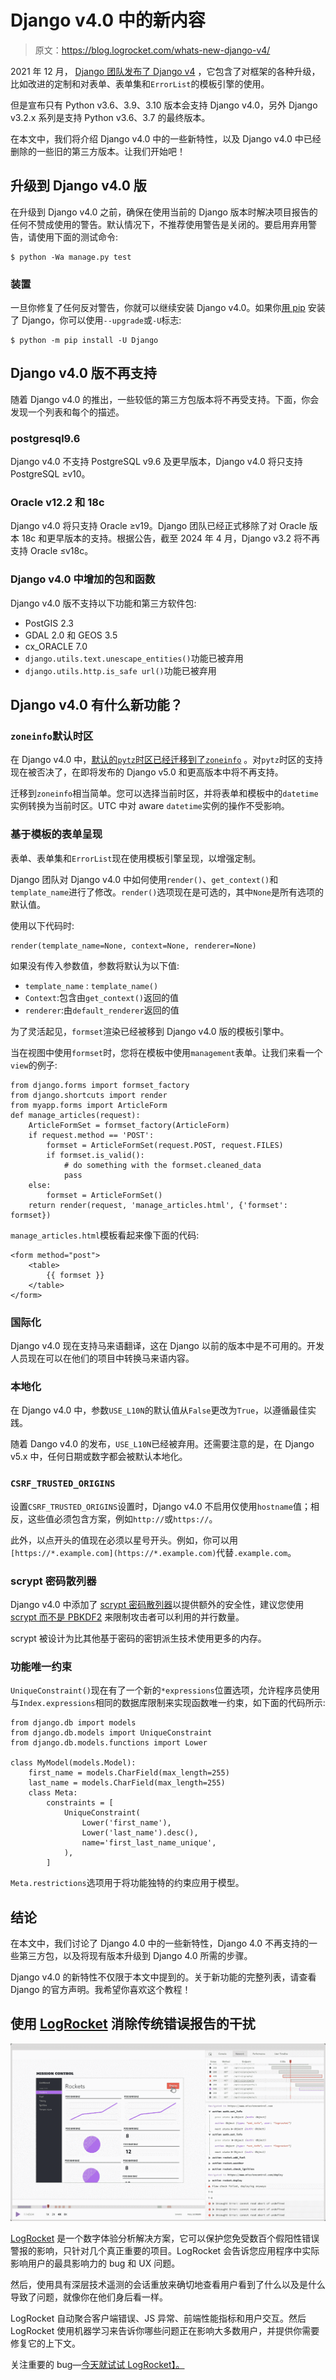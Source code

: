 # Django v4.0 中的新内容

> 原文：<https://blog.logrocket.com/whats-new-django-v4/>

2021 年 12 月， [Django 团队发布了 Django v4](https://docs.djangoproject.com/en/4.0/releases/4.0/) ，它包含了对框架的各种升级，比如改进的定制和对表单、表单集和`ErrorList`的模板引擎的使用。

但是宣布只有 Python v3.6、3.9、3.10 版本会支持 Django v4.0，另外 Django v3.2.x 系列是支持 Python v3.6、3.7 的最终版本。

在本文中，我们将介绍 Django v4.0 中的一些新特性，以及 Django v4.0 中已经删除的一些旧的第三方版本。让我们开始吧！

## 升级到 Django v4.0 版

在升级到 Django v4.0 之前，确保在使用当前的 Django 版本时解决项目报告的任何不赞成使用的警告。默认情况下，不推荐使用警告是关闭的。要启用弃用警告，请使用下面的测试命令:

```
$ python -Wa manage.py test

```

### 装置

一旦你修复了任何反对警告，你就可以继续安装 Django v4.0。如果你[用 pip](https://docs.djangoproject.com/en/4.0/topics/install/) 安装了 Django，你可以使用`--upgrade`或`-U`标志:

```
$ python -m pip install -U Django

```

## Django v4.0 版不再支持

随着 Django v4.0 的推出，一些较低的第三方包版本将不再受支持。下面，你会发现一个列表和每个的描述。

### postgresql9.6

Django v4.0 不支持 PostgreSQL v9.6 及更早版本，Django v4.0 将只支持 PostgreSQL ≥v10。

### Oracle v12.2 和 18c

Django v4.0 将只支持 Oracle ≥v19。Django 团队已经正式移除了对 Oracle 版本 18c 和更早版本的支持。根据公告，截至 2024 年 4 月，Django v3.2 将不再支持 Oracle ≤v18c。

### Django v4.0 中增加的包和函数

Django v4.0 版不支持以下功能和第三方软件包:

*   PostGIS 2.3
*   GDAL 2.0 和 GEOS 3.5
*   cx_ORACLE 7.0
*   `django.utils.text.unescape_entities()`功能已被弃用
*   `django.utils.http.is_safe url()`功能已被弃用

## Django v4.0 有什么新功能？

### `zoneinfo`默认时区

在 Django v4.0 中，[默认的`pytz`时区已经迁移到了`zoneinfo`](https://blog.logrocket.com/python-datetime-module-handling-dates-time/) 。对`pytz`时区的支持现在被否决了，在即将发布的 Django v5.0 和更高版本中将不再支持。

迁移到`zoneinfo`相当简单。您可以选择当前时区，并将表单和模板中的`datetime`实例转换为当前时区。UTC 中对 aware `datetime`实例的操作不受影响。

### 基于模板的表单呈现

表单、表单集和`ErrorList`现在使用模板引擎呈现，以增强定制。

Django 团队对 Django v4.0 中如何使用`render()`、`get_context()`和`template_name`进行了修改。`render()`选项现在是可选的，其中`None`是所有选项的默认值。

使用以下代码时:

```
render(template_name=None, context=None, renderer=None)

```

如果没有传入参数值，参数将默认为以下值:

*   `template_name` : `template_name()`
*   `Context`:包含由`get_context()`返回的值
*   `renderer`:由`default_renderer`返回的值

为了灵活起见，`formset`渲染已经被移到 Django v4.0 版的模板引擎中。

当在视图中使用`formset`时，您将在模板中使用`management`表单。让我们来看一个`view`的例子:

```
from django.forms import formset_factory
from django.shortcuts import render
from myapp.forms import ArticleForm
def manage_articles(request):
    ArticleFormSet = formset_factory(ArticleForm)
    if request.method == 'POST':
        formset = ArticleFormSet(request.POST, request.FILES)
        if formset.is_valid():
            # do something with the formset.cleaned_data
            pass
    else:
        formset = ArticleFormSet()
    return render(request, 'manage_articles.html', {'formset': formset})

```

`manage_articles.html`模板看起来像下面的代码:

```
<form method="post">
    <table>
        {{ formset }}
    </table>
</form>

```

### 国际化

Django v4.0 现在支持马来语翻译，这在 Django 以前的版本中是不可用的。开发人员现在可以在他们的项目中转换马来语内容。

### 本地化

在 Django v4.0 中，参数`USE_L10N`的默认值从`False`更改为`True`，以遵循最佳实践。

随着 Dango v4.0 的发布，`USE_L10N`已经被弃用。还需要注意的是，在 Django v5.x 中，任何日期或数字都会被默认本地化。

### `CSRF_TRUSTED_ORIGINS`

设置`CSRF_TRUSTED_ORIGINS`设置时，Django v4.0 不启用仅使用`hostname`值；相反，这些值必须包含方案，例如`http://`或`https://`。

此外，以点开头的值现在必须以星号开头。例如，你可以用`[https://*.example.com](https://*.example.com)`代替`.example.com`。

### scrypt 密码散列器

Django v4.0 中添加了 [scrypt 密码散列器](https://docs.djangoproject.com/en/4.0/topics/auth/passwords/#scrypt-usage)以提供额外的安全性，建议您使用 [scrypt 而不是 PBKDF2](https://docs.djangoproject.com/en/4.0/topics/auth/passwords/) 来限制攻击者可以利用的并行数量。

scrypt 被设计为比其他基于密码的密钥派生技术使用更多的内存。

### 功能唯一约束

`UniqueConstraint()`现在有了一个新的`*expressions`位置选项，允许程序员使用与`Index.expressions`相同的数据库限制来实现函数唯一约束，如下面的代码所示:

```
from django.db import models
from django.db.models import UniqueConstraint
from django.db.models.functions import Lower

class MyModel(models.Model):
    first_name = models.CharField(max_length=255)
    last_name = models.CharField(max_length=255)
    class Meta:
        constraints = [
            UniqueConstraint(
                Lower('first_name'),
                Lower('last_name').desc(),
                name='first_last_name_unique',
            ),
        ]

```

`Meta.restrictions`选项用于将功能独特的约束应用于模型。

## 结论

在本文中，我们讨论了 Django 4.0 中的一些新特性，Django 4.0 不再支持的一些第三方包，以及将现有版本升级到 Django 4.0 所需的步骤。

Django v4.0 的新特性不仅限于本文中提到的。关于新功能的完整列表，请查看 Django 的官方声明。我希望你喜欢这个教程！

## 使用 [LogRocket](https://lp.logrocket.com/blg/signup) 消除传统错误报告的干扰

[![LogRocket Dashboard Free Trial Banner](img/d6f5a5dd739296c1dd7aab3d5e77eeb9.png)](https://lp.logrocket.com/blg/signup)

[LogRocket](https://lp.logrocket.com/blg/signup) 是一个数字体验分析解决方案，它可以保护您免受数百个假阳性错误警报的影响，只针对几个真正重要的项目。LogRocket 会告诉您应用程序中实际影响用户的最具影响力的 bug 和 UX 问题。

然后，使用具有深层技术遥测的会话重放来确切地查看用户看到了什么以及是什么导致了问题，就像你在他们身后看一样。

LogRocket 自动聚合客户端错误、JS 异常、前端性能指标和用户交互。然后 LogRocket 使用机器学习来告诉你哪些问题正在影响大多数用户，并提供你需要修复它的上下文。

关注重要的 bug—[今天就试试 LogRocket】。](https://lp.logrocket.com/blg/signup-issue-free)